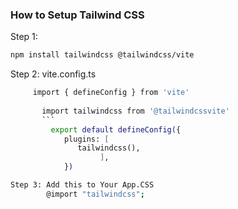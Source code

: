 
### How to Setup Tailwind CSS
Step 1: 


```sh
npm install tailwindcss @tailwindcss/vite
```
Step 2: vite.config.ts 
```sh
     import { defineConfig } from 'vite' 
   
       import tailwindcss from '@tailwindcssvite' 
       ```
         export default defineConfig({
            plugins: [
               tailwindcss(), 
                    ],
            })

Step 3: Add this to Your App.CSS 
        @import "tailwindcss"; 